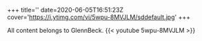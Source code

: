 +++
title=''
date=2020-06-05T16:51:23Z
cover='https://i.ytimg.com/vi/5wpu-8MVJLM/sddefault.jpg'
+++

All content belongs to GlennBeck.
{{< youtube 5wpu-8MVJLM >}}
